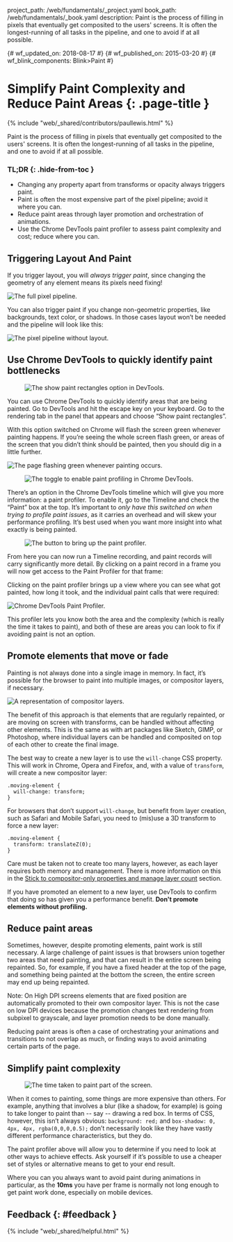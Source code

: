 project_path: /web/fundamentals/_project.yaml book_path: /web/fundamentals/_book.yaml description: Paint is the process of filling in pixels that eventually get composited to the users' screens. It is often the longest-running of all tasks in the pipeline, and one to avoid if at all possible.

{# wf_updated_on: 2018-08-17 #} {# wf_published_on: 2015-03-20 #} {# wf_blink_components: Blink>Paint #}

# Simplify Paint Complexity and Reduce Paint Areas {: .page-title }

{% include "web/_shared/contributors/paullewis.html" %}

Paint is the process of filling in pixels that eventually get composited to the users' screens. It is often the longest-running of all tasks in the pipeline, and one to avoid if at all possible.

### TL;DR {: .hide-from-toc }

* Changing any property apart from transforms or opacity always triggers paint.
* Paint is often the most expensive part of the pixel pipeline; avoid it where you can.
* Reduce paint areas through layer promotion and orchestration of animations.
* Use the Chrome DevTools paint profiler to assess paint complexity and cost; reduce where you can.

## Triggering Layout And Paint

If you trigger layout, you will *always trigger paint*, since changing the geometry of any element means its pixels need fixing!

<img src="images/simplify-paint-complexity-and-reduce-paint-areas/frame.jpg"  alt="The full pixel pipeline." />

You can also trigger paint if you change non-geometric properties, like backgrounds, text color, or shadows. In those cases layout won’t be needed and the pipeline will look like this:

<img src="images/simplify-paint-complexity-and-reduce-paint-areas/frame-no-layout.jpg"  alt="The pixel pipeline without layout." />

## Use Chrome DevTools to quickly identify paint bottlenecks

<div class="attempt-right">
  <figure>
    <img src="images/simplify-paint-complexity-and-reduce-paint-areas/show-paint-rectangles.jpg" alt="The show paint rectangles option in DevTools.">
  </figure>
</div>

You can use Chrome DevTools to quickly identify areas that are being painted. Go to DevTools and hit the escape key on your keyboard. Go to the rendering tab in the panel that appears and choose “Show paint rectangles”.

<div style="clear:both;"></div>

With this option switched on Chrome will flash the screen green whenever painting happens. If you’re seeing the whole screen flash green, or areas of the screen that you didn’t think should be painted, then you should dig in a little further.

<img src="images/simplify-paint-complexity-and-reduce-paint-areas/show-paint-rectangles-green.jpg"  alt="The page flashing green whenever painting occurs." />

<div class="attempt-right">
  <figure>
    <img src="images/simplify-paint-complexity-and-reduce-paint-areas/paint-profiler-toggle.jpg" alt="The toggle to enable paint profiling in Chrome DevTools.">
  </figure>
</div>

There’s an option in the Chrome DevTools timeline which will give you more information: a paint profiler. To enable it, go to the Timeline and check the “Paint” box at the top. It’s important to *only have this switched on when trying to profile paint issues*, as it carries an overhead and will skew your performance profiling. It’s best used when you want more insight into what exactly is being painted.

<div style="clear:both;"></div>

<div class="attempt-right">
  <figure>
    <img src="images/simplify-paint-complexity-and-reduce-paint-areas/paint-profiler-button.jpg" alt="The button to bring up the paint profiler." class="screenshot">
  </figure>
</div>

From here you can now run a Timeline recording, and paint records will carry significantly more detail. By clicking on a paint record in a frame you will now get access to the Paint Profiler for that frame:

<div style="clear:both;"></div>

Clicking on the paint profiler brings up a view where you can see what got painted, how long it took, and the individual paint calls that were required:

<img src="images/simplify-paint-complexity-and-reduce-paint-areas/paint-profiler.jpg"  alt="Chrome DevTools Paint Profiler." />

This profiler lets you know both the area and the complexity (which is really the time it takes to paint), and both of these are areas you can look to fix if avoiding paint is not an option.

## Promote elements that move or fade

Painting is not always done into a single image in memory. In fact, it’s possible for the browser to paint into multiple images, or compositor layers, if necessary.

<img src="images/simplify-paint-complexity-and-reduce-paint-areas/layers.jpg"  alt="A representation of compositor layers." />

The benefit of this approach is that elements that are regularly repainted, or are moving on screen with transforms, can be handled without affecting other elements. This is the same as with art packages like Sketch, GIMP, or Photoshop, where individual layers can be handled and composited on top of each other to create the final image.

The best way to create a new layer is to use the `will-change` CSS property. This will work in Chrome, Opera and Firefox, and, with a value of `transform`, will create a new compositor layer:

    .moving-element {
      will-change: transform;
    }
    

For browsers that don’t support `will-change`, but benefit from layer creation, such as Safari and Mobile Safari, you need to (mis)use a 3D transform to force a new layer:

    .moving-element {
      transform: translateZ(0);
    }
    

Care must be taken not to create too many layers, however, as each layer requires both memory and management. There is more information on this in the [Stick to compositor-only properties and manage layer count](stick-to-compositor-only-properties-and-manage-layer-count) section.

If you have promoted an element to a new layer, use DevTools to confirm that doing so has given you a performance benefit. **Don't promote elements without profiling.**

## Reduce paint areas

Sometimes, however, despite promoting elements, paint work is still necessary. A large challenge of paint issues is that browsers union together two areas that need painting, and that can result in the entire screen being repainted. So, for example, if you have a fixed header at the top of the page, and something being painted at the bottom the screen, the entire screen may end up being repainted.

Note: On High DPI screens elements that are fixed position are automatically promoted to their own compositor layer. This is not the case on low DPI devices because the promotion changes text rendering from subpixel to grayscale, and layer promotion needs to be done manually.

Reducing paint areas is often a case of orchestrating your animations and transitions to not overlap as much, or finding ways to avoid animating certain parts of the page.

## Simplify paint complexity

<div class="attempt-right">
  <figure>
    <img src="images/simplify-paint-complexity-and-reduce-paint-areas/profiler-chart.jpg" alt="The time taken to paint part of the screen.">
  </figure>
</div>

When it comes to painting, some things are more expensive than others. For example, anything that involves a blur (like a shadow, for example) is going to take longer to paint than -- say -- drawing a red box. In terms of CSS, however, this isn’t always obvious: `background: red;` and `box-shadow: 0, 4px, 4px, rgba(0,0,0,0.5);` don’t necessarily look like they have vastly different performance characteristics, but they do.

The paint profiler above will allow you to determine if you need to look at other ways to achieve effects. Ask yourself if it’s possible to use a cheaper set of styles or alternative means to get to your end result.

Where you can you always want to avoid paint during animations in particular, as the **10ms** you have per frame is normally not long enough to get paint work done, especially on mobile devices.

## Feedback {: #feedback }

{% include "web/_shared/helpful.html" %}